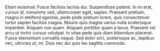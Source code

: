 Etiam euismod. Fusce facilisis lacinia dui. Suspendisse potenti.
In mi erat, cursus id, nonummy sed, ullamcorper eget,
sapien. Praesent pretium, magna in eleifend egestas, pede
pede pretium lorem, quis consectetuer tortor sapien facilisis
magna. Mauris quis magna varius nulla scelerisque imperdiet.
Aliquam non quam. Aliquam porttitor quam a lacus.
Praesent vel arcu ut tortor cursus volutpat. In vitae pede quis
diam bibendum placerat. Fusce elementum convallis neque.
Sed dolor orci, scelerisque ac, dapibus nec, ultricies ut, mi.
Duis nec dui quis leo sagittis commodo.